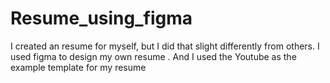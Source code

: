 # Resume_using_figma
I created an resume for myself, but I did that slight differently from others. I used figma to design my own resume . And I used the Youtube as the example template for my resume

